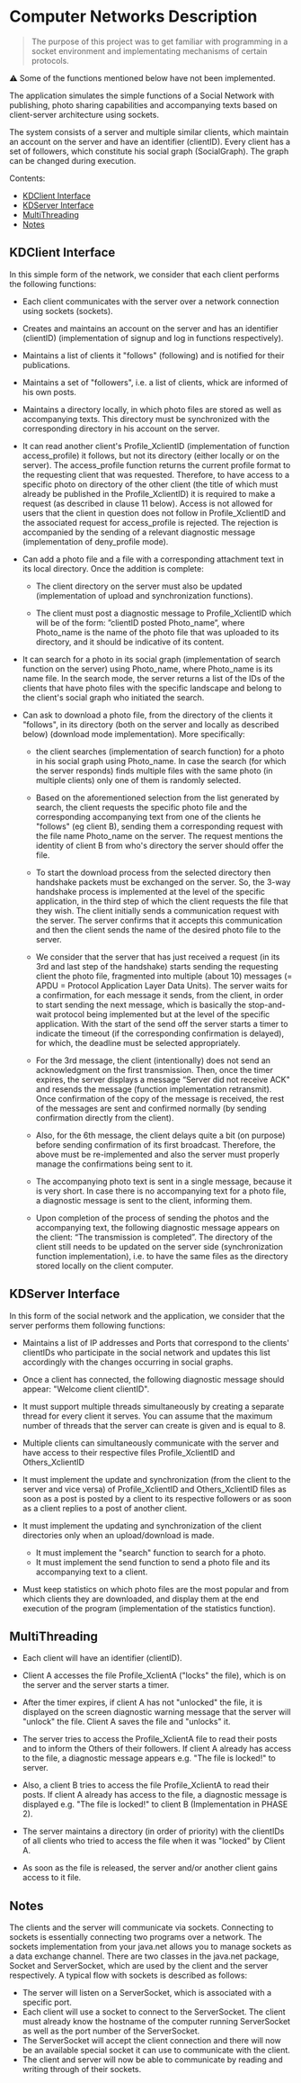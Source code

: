 # Computer Networks Description

>The purpose of this project was to get familiar with programming in a socket environment and implementating mechanisms of certain protocols. 

:warning: Some of the functions mentioned below have not been implemented.

The application simulates the simple functions of a Social Network with publishing, photo sharing capabilities
and accompanying texts based on client-server architecture using sockets.

The system consists of a server and multiple similar clients, which maintain an account on the server and have an identifier (clientID). Every client has
a set of followers, which constitute his social graph (SocialGraph). The graph can be changed during execution.

Contents:
* [KDClient Interface](#KDClient-Interface)
* [KDServer Interface](#KDServer-Interface)
* [MultiThreading](#MultiThreading)
* [Notes](#Notes)

## KDClient Interface
  
In this simple form of the network, we consider that each client performs the following functions:

* Each client communicates with the server over a network connection using sockets (sockets).
    
* Creates and maintains an account on the server and has an identifier (clientID)
(implementation of signup and log in functions respectively).

* Maintains a list of clients it "follows" (following) and is notified
for their publications.

* Maintains a set of "followers", i.e. a list of clients, whick are informed of his own posts.

* Maintains a directory locally, in which photo files are stored
as well as accompanying texts. This directory must be synchronized with the
corresponding directory in his account on the server.

* It can read another client's Profile_XclientID (implementation of function
access_profile) it follows, but not its directory (either locally or on the server).
The access_profile function returns the current profile format to the requesting client
that was requested. Therefore, to have access to a specific photo on
directory of the other client (the title of which must already be published in the
Profile_XclientID) it is required to make a request (as described in clause 11 below).
Access is not allowed for users that the client in question does not follow
in Profile_XclientID and the associated request for access_profile is rejected. The rejection
is accompanied by the sending of a relevant diagnostic message (implementation of
deny_profile mode).

* Can add a photo file and a file with a corresponding attachment
text in its local directory. Once the addition is complete:

  * The client directory on the server must also be updated (implementation of
upload and synchronization functions).

  * The client must post a diagnostic message to Profile_XclientID
which will be of the form: ”clientID posted Photo_name”, where Photo_name is the
name of the photo file that was uploaded to its directory, and it should be indicative of its content.

* It can search for a photo in its social graph (implementation of 
search function on the server) using Photo_name, where Photo_name is its name
file. In the search mode, the server returns a list of the IDs of the clients that
have photo files with the specific landscape and belong to the client's social graph
who initiated the search.

* Can ask to download a photo file, from the directory
of the clients it "follows", in its directory (both on the server and locally
as described below) (download mode implementation). More specifically:

  * the client searches (implementation of search function) for a photo in
his social graph using Photo_name. In case the search
(for which the server responds) finds multiple files with the same photo
(in multiple clients) only one of them is randomly selected.

  * Based on the aforementioned selection from the list generated by
search, the client requests the specific photo file and the corresponding
accompanying text from one of the clients he "follows" (eg
client B), sending them a corresponding request with the file name Photo_name
on the server. The request mentions the identity of client B from who's directory
the server should offer the file.

  * To start the download process from the selected directory
then handshake packets must be exchanged on the server. So,
the 3-way handshake process is implemented at the level
of the specific application, in the third step of which the client requests the file that they
wish. The client initially sends a communication request with the server. The
server confirms that it accepts this communication and then the client sends the name of the desired photo file to the server.

  * We consider that the server that has just received a request (in its 3rd and last step of the
handshake) starts sending the requesting client the photo file, fragmented into multiple (about 10) messages (= APDU = Protocol
Application Layer Data Units). The server waits for a confirmation, for each message it sends,
from the client, in order to start sending the
next message, which is basically the stop-and-wait protocol being implemented
but at the level of the specific application. With the start of the send off the server starts a timer to indicate the timeout (if
the corresponding confirmation is delayed), for which, the deadline must be selected appropriately.

  * For the 3rd message, the client (intentionally) does not send an acknowledgment on the first transmission. Then, once the timer expires, the server displays a message “Server did not
receive ACK" and resends the message (function implementation
retransmit). Once confirmation of the copy of the message is received, the rest of the messages
are sent and confirmed normally (by sending confirmation directly from
the client).

  * Also, for the 6th message, the client delays quite a bit (on purpose) before sending
confirmation of its first broadcast. Therefore, the above must be re-implemented and also the server must properly manage the confirmations being sent to it.

  * The accompanying photo text is sent in a single message, because
it is very short. In case there is no accompanying text for a photo file, a diagnostic message is sent to the client, informing them.

  * Upon completion of the process of sending the photos and the
accompanying text, the following diagnostic message appears on the client: “The
transmission is completed”. The directory of the client still needs to be updated
on the server side (synchronization function implementation), i.e. to have
the same files as the directory stored locally on the client computer.

## KDServer Interface

  In this form of the social network and the application, we consider that the server performs them
following functions:
* Maintains a list of IP addresses and Ports that correspond to the clients' clientIDs
who participate in the social network and updates this list accordingly with the
changes occurring in social graphs.

* Once a client has connected, the following diagnostic message should appear:
"Welcome client clientID".

* It must support multiple threads simultaneously by creating a separate thread for
every client it serves. You can assume that the maximum number of threads that
the server can create is given and is equal to 8.

* Multiple clients can simultaneously communicate with the server and have
access to their respective files Profile_XclientID and Others_XclientID

* It must implement the update and synchronization (from the client to the server and
vice versa) of Profile_XclientID and Others_XclientID files
as soon as a post is posted by a client to its respective followers or
as soon as a client replies to a post of another client.

* It must implement the updating and synchronization of the client directories only when
an upload/download is made.
  * It must implement the "search" function to search for a photo.
  * It must implement the send function to send a photo file
and its accompanying text to a client.

* Must keep statistics on which photo files are the most
popular and from which clients they are downloaded, and display them at the end
execution of the program (implementation of the statistics function).

## MultiThreading

* Each client will have an identifier (clientID).
  
* Client A accesses the file Profile_XclientА ("locks" the file), which
is on the server and the server starts a timer.

* After the timer expires, if client A has not "unlocked" the file, it is displayed
on the screen diagnostic warning message that the server will "unlock" the file.
Client A saves the file and "unlocks" it.

* The server tries to access the Profile_XclientA file to read
their posts and to inform the Others of their followers. If client A already has
access to the file, a diagnostic message appears e.g. "The file is locked!" to
server.

* Also, a client B tries to access the file Profile_XclientА to
read their posts. If client A already has access to the file, a
diagnostic message is displayed e.g. "The file is locked!" to client B (Implementation in PHASE 2).

* The server maintains a directory (in order of priority) with the clientIDs of all clients
who tried to access the file when it was "locked" by Client A.

* As soon as the file is released, the server and/or another client gains access to it
file.

## Notes

The clients and the server will communicate via sockets. Connecting to sockets is essentially
connecting two programs over a network. The sockets implementation from your java.net
allows you to manage sockets as a data exchange channel. There are two classes
in the java.net package, Socket and ServerSocket, which are used by the client and the
server respectively. A typical flow with sockets is described as follows:

* The server will listen on a ServerSocket, which is associated with a specific port.
* Each client will use a socket to connect to the ServerSocket. The client must
already know the hostname of the computer running ServerSocket as well as the port
number of the ServerSocket.
* The ServerSocket will accept the client connection and there will now be an available
special socket it can use to communicate with the client.
* The client and server will now be able to communicate by reading and writing through
of their sockets.

